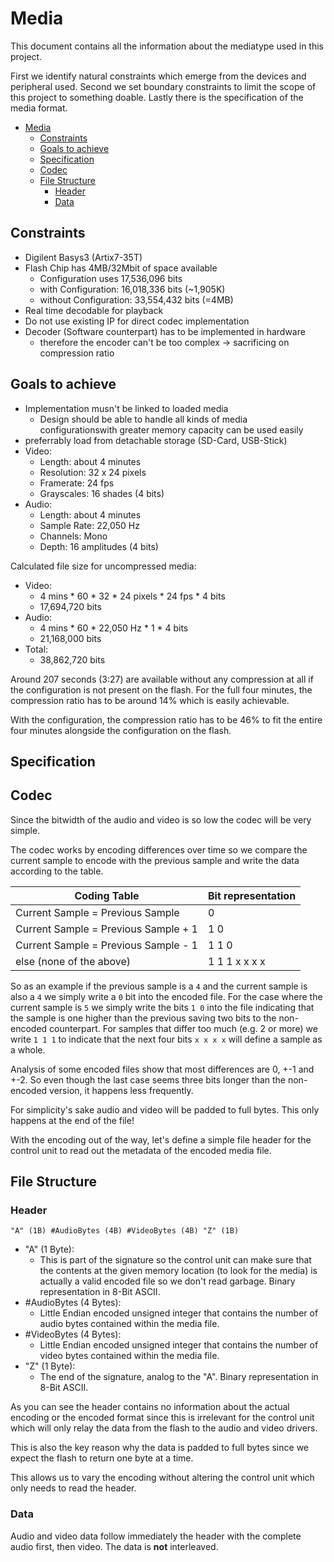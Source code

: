 # Media

This document contains all the information about the mediatype used in this project.

First we identify natural constraints which emerge from the devices and peripheral used. Second we set boundary constraints to limit the scope of this project to something doable.
Lastly there is the specification of the media format.

- [Media](#media)
  - [Constraints](#constraints)
  - [Goals to achieve](#goals-to-achieve)
  - [Specification](#specification)
  - [Codec](#codec)
  - [File Structure](#file-structure)
    - [Header](#header)
    - [Data](#data)

## Constraints
- Digilent Basys3 (Artix7-35T)
- Flash Chip has 4MB/32Mbit of space available
  - Configuration uses 17,536,096 bits
  - with Configuration: 16,018,336 bits (~1,905K)
  - without Configuration: 33,554,432 bits (=4MB)
- Real time decodable for playback
- Do not use existing IP for direct codec implementation
- Decoder (Software counterpart) has to be implemented in hardware
  - therefore the encoder can't be too complex -> sacrificing on compression ratio

## Goals to achieve
- Implementation musn't be linked to loaded media
  - Design should be able to handle all kinds of media configurationswith greater memory capacity can be used easily
- preferrably load from detachable storage (SD-Card, USB-Stick)
- Video:
  - Length: about 4 minutes
  - Resolution: 32 x 24 pixels
  - Framerate: 24 fps
  - Grayscales: 16 shades (4 bits)
- Audio:
  - Length: about 4 minutes
  - Sample Rate: 22,050 Hz
  - Channels: Mono
  - Depth: 16 amplitudes (4 bits)

Calculated file size for uncompressed media:
- Video:
  - 4 mins * 60 * 32 * 24 pixels * 24 fps * 4 bits
  - 17,694,720 bits
- Audio:
  - 4 mins * 60 * 22,050 Hz * 1 * 4 bits
  - 21,168,000 bits
- Total:
  - 38,862,720 bits

Around 207 seconds (3:27) are available without any compression at all if the configuration is not present on the flash. For the full four minutes, the compression ratio has to be around 14% which is easily achievable.

With the configuration, the compression ratio has to be 46% to fit the entire four minutes alongside the configuration on the flash.

## Specification

## Codec

Since the bitwidth of the audio and video is so low the codec will be very simple.

The codec works by encoding differences over time so we compare the current sample to encode with the previous sample and write the data according to the table.

| Coding Table                         | Bit representation |
|--------------------------------------|--------------------|
| Current Sample = Previous Sample     | 0                  |
| Current Sample = Previous Sample + 1 | 1 0                |
| Current Sample = Previous Sample - 1 | 1 1 0              |
| else (none of the above)             | 1 1 1 x x x x      |

So as an example if the previous sample is a `4` and the current sample is also a `4` we simply write a `0` bit into the encoded file.
For the case where the current sample is `5` we simply write the bits `1 0` into the file indicating that the sample is one higher than the previous saving two bits to the non-encoded counterpart.
For samples that differ too much (e.g. 2 or more) we write `1 1 1` to indicate that the next four bits `x x x x` will define a sample as a whole.

Analysis of some encoded files show that most differences are 0, +-1 and +-2. So even though the last case seems three bits longer than the non-encoded version, it happens less frequently.

For simplicity's sake audio and video will be padded to full bytes.
This only happens at the end of the file!

With the encoding out of the way, let's define a simple file header for the control unit to read out the metadata of the encoded media file.

## File Structure

### Header

``"A" (1B) #AudioBytes (4B) #VideoBytes (4B) "Z" (1B)``

- "A" (1 Byte):
  - This is part of the signature so the control unit can make sure that the contents at the given memory location (to look for the media) is actually a valid encoded file so we don't read garbage. Binary representation in 8-Bit ASCII.
- #AudioBytes (4 Bytes):
  - Little Endian encoded unsigned integer that contains the number of audio bytes contained within the media file.
- #VideoBytes (4 Bytes):
  - Little Endian encoded unsigned integer that contains the number of video bytes contained within the media file.
- "Z" (1 Byte):
  - The end of the signature, analog to the "A". Binary representation in 8-Bit ASCII.

As you can see the header contains no information about the actual encoding or the encoded format since this is irrelevant for the control unit which will only relay the data from the flash to the audio and video drivers.

This is also the key reason why the data is padded to full bytes since we expect the flash to return one byte at a time.

This allows us to vary the encoding without altering the control unit which only needs to read the header.

### Data

Audio and video data follow immediately the header with the complete audio first, then video.
The data is **not** interleaved.

